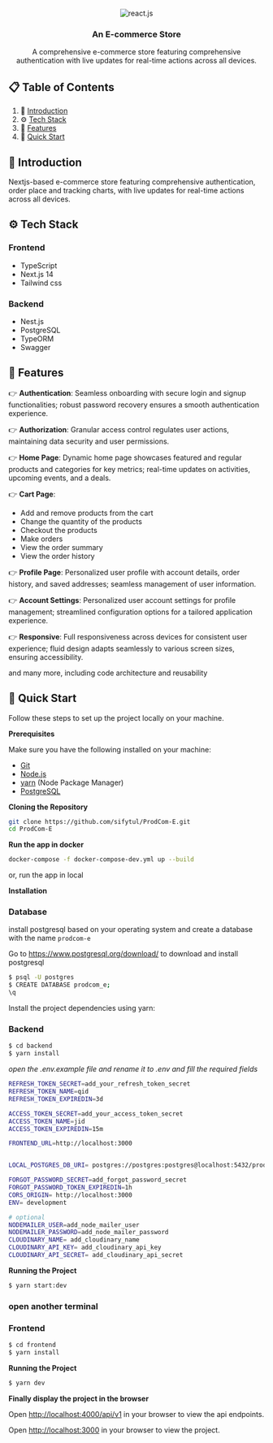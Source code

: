 <div align="center">
  <br />
    <img src="">
  <br />

  <div>
    <img src="https://img.shields.io/badge/-React_JS-black?style=for-the-badge&logoColor=white&logo=react&color=61DAFB" alt="react.js" />
  </div>

  <h3 align="center">An E-commerce Store</h3>

   <div align="center">
     A comprehensive e-commerce store featuring comprehensive authentication with live updates for real-time actions across all devices.
    </div>
</div>

## 📋 <a name="table">Table of Contents</a>

1. 🤖 [Introduction](#introduction)
2. ⚙️ [Tech Stack](#tech-stack)
3. 🔋 [Features](#features)
4. 🤸 [Quick Start](#quick-start)

## <a name="introduction">🤖 Introduction</a>

Nextjs-based e-commerce store featuring comprehensive authentication, order place and tracking charts, with live updates for real-time actions across all devices.

## <a name="tech-stack">⚙️ Tech Stack</a>

### Frontend

- TypeScript
- Next.js 14
- Tailwind css

### Backend

- Nest.js
- PostgreSQL
- TypeORM
- Swagger

## <a name="features">🔋 Features</a>

👉 **Authentication**: Seamless onboarding with secure login and signup functionalities; robust password recovery ensures a smooth authentication experience.

👉 **Authorization**: Granular access control regulates user actions, maintaining data security and user permissions.

👉 **Home Page**: Dynamic home page showcases featured and regular products and categories for key metrics; real-time updates on activities, upcoming events, and a deals.

👉 **Cart Page**:

- Add and remove products from the cart
- Change the quantity of the products
- Checkout the products
- Make orders
- View the order summary
- View the order history

👉 **Profile Page**: Personalized user profile with account details, order history, and saved addresses; seamless management of user information.

👉 **Account Settings**: Personalized user account settings for profile management; streamlined configuration options for a tailored application experience.

👉 **Responsive**: Full responsiveness across devices for consistent user experience; fluid design adapts seamlessly to various screen sizes, ensuring accessibility.

and many more, including code architecture and reusability

## <a name="quick-start">🤸 Quick Start</a>

Follow these steps to set up the project locally on your machine.

**Prerequisites**

Make sure you have the following installed on your machine:

- [Git](https://git-scm.com/)
- [Node.js](https://nodejs.org/en)
- [yarn](https://yarnpkg.com/) (Node Package Manager)
- [PostgreSQL](https://www.postgresql.org/)

**Cloning the Repository**

```bash
git clone https://github.com/sifytul/ProdCom-E.git
cd ProdCom-E
```

**Run the app in docker**

```bash
docker-compose -f docker-compose-dev.yml up --build
```

or, run the app in local

**Installation**

### Database

install postgresql based on your operating system and create a database with the name `prodcom-e`

Go to https://www.postgresql.org/download/ to download and install postgresql

```bash
$ psql -U postgres
$ CREATE DATABASE prodcom_e;
\q
```

Install the project dependencies using yarn:

### Backend

```bash
$ cd backend
$ yarn install
```

_open the .env.example file and rename it to .env and fill the required fields_

```bash
REFRESH_TOKEN_SECRET=add_your_refresh_token_secret
REFRESH_TOKEN_NAME=qid
REFRESH_TOKEN_EXPIREDIN=3d

ACCESS_TOKEN_SECRET=add_your_access_token_secret
ACCESS_TOKEN_NAME=jid
ACCESS_TOKEN_EXPIREDIN=15m

FRONTEND_URL=http://localhost:3000


LOCAL_POSTGRES_DB_URI= postgres://postgres:postgres@localhost:5432/prodcom_e

FORGOT_PASSWORD_SECRET=add_forgot_password_secret
FORGOT_PASSWORD_TOKEN_EXPIREDIN=1h
CORS_ORIGIN= http://localhost:3000
ENV= development

# optional
NODEMAILER_USER=add_node_mailer_user
NODEMAILER_PASSWORD=add_node_mailer_password
CLOUDINARY_NAME= add_cloudinary_name
CLOUDINARY_API_KEY= add_cloudinary_api_key
CLOUDINARY_API_SECRET= add_cloudinary_api_secret
```

**Running the Project**

```bash
$ yarn start:dev
```

### open another terminal

### Frontend

```bash
$ cd frontend
$ yarn install
```

**Running the Project**

```bash
$ yarn dev
```

**Finally display the project in the browser**

Open [http://localhost:4000/api/v1](http://localhost:4000/api/v1) in your browser to view the api endpoints.

Open [http://localhost:3000](http://localhost:3000) in your browser to view the project.
